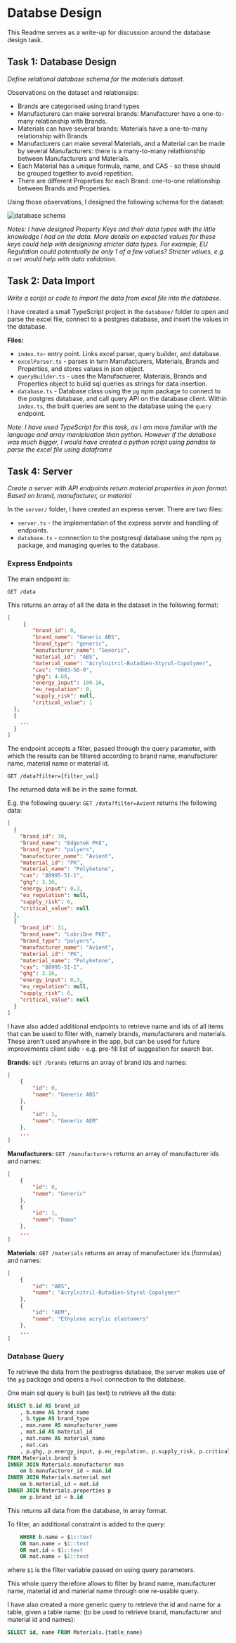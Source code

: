 # Databse Design
This Readme serves as a write-up for discussion around the database design task.

## Task 1: Database Design
*Define relational database schema for the materials dataset.*

Observations on the dataset and relationsips:
* Brands are categorised using brand types
* Manufacturers can make serveral brands: Manufacturer have a one-to-many relationship with Brands.
* Materials can have several brands: Materials have a one-to-many relationship with Brands
* Manufacturers can make several Materials, and a Material can be made by several Manufacturers: there is a many-to-many relathionship between Manufacturers and Materials.
* Each Material has a unique formula, name, and CAS - so these should be grouped together to avoid repetition.
* There are different Properties for each Brand: one-to-one relationship between Brands and Properties.

Using those observations, I designed the following schema for the dataset:

![database schema](database/materials_database.png)

*Notes: I have designed Property Keys and their data types with the little knowledge I had on the data. More details on expected values for these keys could help with designining stricter data types. For example, EU Regulation could potentually be only 1 of a few values? Stricter values, e.g. a `set` would help with data validation.*

## Task 2: Data Import

*Write a script or code to import the data from excel file into the database.*

I have created a small TypeScript project in the `database/` folder to open and parse the excel file, connect to a postgres database, and insert the values in the database.

**Files:**
* `index.ts`- entry point. Links excel parser, query builder, and database.
* `excelParser.ts` - parses in turn Manufacturers, Materials, Brands and Properties, and stores values in json object.
* `queryBuilder.ts` - uses the Manufactuerer, Materials, Brands and Properties object to build sql queries as strings for data insertion.
* `database.ts` - Database class using the `pg` npm package to connect to the postgres database, and call query API on the database client. Within `index.ts`, the built queries are sent to the database using the `query` endpoint.

*Note: I have used TypeScript for this task, as I am more familiar with the language and array manipluation than python. However if the database was much bigger, I would have created a python script using pandas to parse the excel file using dataframe*

## Task 4: Server
*Create a server with API endpoints return material properties in json format. Based on brand, manufacturer, or material*

In the `server/` folder, I have created an express server. There are two files: 
* `server.ts` - the implementation of the express server and handling of endpoints.
* `database.ts` - connection to the postgresql database using the npm `pg` package, and managing queries to the database.


### Express Endpoints
The main endpoint is: 
```
GET /data
```
This returns an array of all the data in the dataset in the following format: 
```json
[
     {
        "brand_id": 0,
        "brand_name": "Generic ABS",
        "brand_type": "generic",
        "manufacturer_name": "Generic",
        "material_id": "ABS",
        "material_name": "Acrylnitril-Butadien-Styrol-Copolymer",
        "cas": "9003-56-9",
        "ghg": 4.68,
        "energy_input": 100.16,
        "eu_regulation": 0,
        "supply_risk": null,
        "critical_value": 1
  },
  {
    ...
  }
]
```

The endpoint accepts a filter, passed through the query parameter, with which the results can be filtered according to brand name, manufacturer name, material name or material id.

```
GET /data?filter={filter_val}
```
The returned data will be in the same format. 

E.g. the following quuery: `GET /data?filter=Avient` returns the following data: 
```json
[
  {
    "brand_id": 30,
    "brand_name": "Edgetek PKE",
    "brand_type": "polyers",
    "manufacturer_name": "Avient",
    "material_id": "PK",
    "material_name": "Polyketone",
    "cas": "88995-51-1",
    "ghg": 3.16,
    "energy_input": 0.3,
    "eu_regulation": null,
    "supply_risk": 6,
    "critical_value": null
  },
  {
    "brand_id": 31,
    "brand_name": "LubriOne PKE",
    "brand_type": "polyers",
    "manufacturer_name": "Avient",
    "material_id": "PK",
    "material_name": "Polyketone",
    "cas": "88995-51-1",
    "ghg": 3.16,
    "energy_input": 0.3,
    "eu_regulation": null,
    "supply_risk": 6,
    "critical_value": null
  }
]
```

I have also added additional endpoints to retrieve name and ids of all items that can be used to filter with, namely brands, manufacturers and materials. These aren't used anywhere in the app, but can be used for future improvements client side - e.g. pre-fill list of suggestion for search bar. 



**Brands:** `GET /brands` returns an array of brand ids and names: 
```json
[
    {
        "id": 0,
        "name": "Generic ABS"
    },
    {
        "id": 1,
        "name": "Generic AEM"
    },
    ...
]
```

**Manufacturers:** `GET /manufacturers` returns an array of manufacturer ids and names: 
```json
[
    {
        "id": 0,
        "name": "Generic"
    },
    {
        "id": 1,
        "name": "Domo"
    },
    ...
]
```

**Materials:** `GET /materials` returns an array of manufacturer ids (formulas) and names: 
```json
[
    {
        "id": "ABS",
        "name": "Acrylnitril-Butadien-Styrol-Copolymer"
    },
    {
        "id": "AEM",
        "name": "Ethylene acrylic elastomers"
    },
    ...
]
```

### Database Query
To retrieve the data from the postregres database, the server makes use of the `pg` package and opens a `Pool` connection to the database.

One main sql query is built (as text) to retrieve all the data:
```sql
SELECT b.id AS brand_id
    , b.name AS brand_name
    , b.type AS brand_type
    , man.name AS manufacturer_name
    , mat.id AS material_id
    , mat.name AS material_name
    , mat.cas
    , p.ghg, p.energy_input, p.eu_regulation, p.supply_risk, p.critical_value
FROM Materials.brand b
INNER JOIN Materials.manufacturer man
    on b.manufacturer_id = man.id
INNER JOIN Materials.material mat
    on b.material_id = mat.id
INNER JOIN Materials.properties p
    on p.brand_id = b.id
```
This returns all data from the database, in array format.

To filter, an additional constraint is added to the query:
```sql
    WHERE b.name = $1::text 
    OR man.name = $1::text 
    OR mat.id = $1::text
    OR mat.name = $1::text
```
where `$1` is the filter variable passed on using query parameters.

This whole query therefore allows to filter by brand name, manufacturer name, material id and material name through one re-usable query.

I have also created a more generic query to retrieve the id and name for a table, given a table name: (to be used to retrieve brand, manufacturer and material id and names):

 ```sql
 SELECT id, name FROM Materials.{table_name}
 ```



